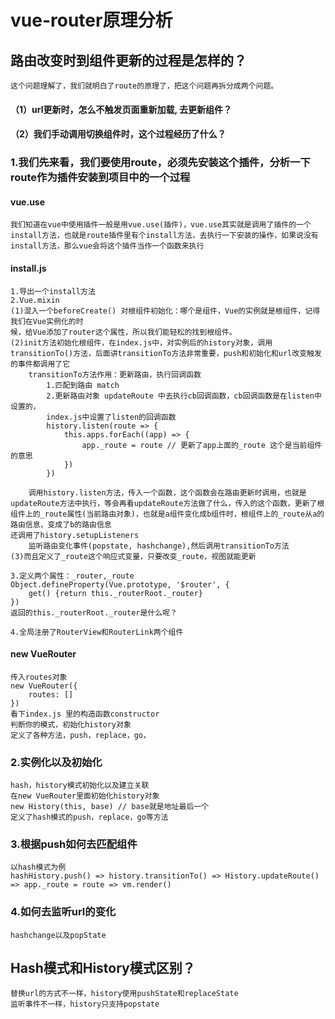 # vue-router原理分析


## 路由改变时到组件更新的过程是怎样的？
    这个问题理解了，我们就明白了route的原理了，把这个问题再拆分成两个问题。
#### （1）url更新时，怎么不触发页面重新加载, 去更新组件？
#### （2）我们手动调用切换组件时，这个过程经历了什么？

### 1.我们先来看，我们要使用route，必须先安装这个插件，分析一下route作为插件安装到项目中的一个过程
#### vue.use
    我们知道在vue中使用插件一般是用vue.use(插件)，vue.use其实就是调用了插件的一个install方法，也就是route插件里有个install方法，去执行一下安装的操作，如果说没有install方法，那么vue会将这个插件当作一个函数来执行

#### install.js
    1.导出一个install方法
    2.Vue.mixin 
    (1)混入一个beforeCreate() 对根组件初始化：哪个是组件，Vue的实例就是根组件，记得我们在Vue实例化的时
    候，给Vue添加了router这个属性，所以我们能轻松的找到根组件。
    (2)init方法初始化根组件，在index.js中，对实例后的history对象，调用transitionTo()方法，后面讲transitionTo方法非常重要，push和初始化和url改变触发的事件都调用了它
        transitionTo方法作用：更新路由，执行回调函数
            1.匹配到路由 match
            2.更新路由对象 updateRoute 中去执行cb回调函数，cb回调函数是在listen中设置的，
            index.js中设置了listen的回调函数
            history.listen(route => {
                this.apps.forEach((app) => {
                    app._route = route // 更新了app上面的_route 这个是当前组件的意思
                })
            })

        调用history.listen方法，传入一个函数，这个函数会在路由更新时调用，也就是updateRoute方法中执行，等会再看updateRoute方法做了什么，传入的这个函数，更新了根组件上的_route属性(当前路由对象)，也就是a组件变化成b组件时，根组件上的_route从a的路由信息，变成了b的路由信息
    还调用了history.setupListeners
        监听路由变化事件(popstate, hashchange),然后调用transitionTo方法
    (3)而且定义了_route这个响应式变量，只要改变_route，视图就能更新

    3.定义两个属性：_router,_route
    Object.defineProperty(Vue.prototype, '$router', {
        get() {return this._routerRoot._router}
    })
    返回的this._routerRoot._router是什么呢？

    4.全局注册了RouterView和RouterLink两个组件

#### new VueRouter
    传入routes对象
    new VueRouter({
        routes: []
    })
    看下index.js 里的构造函数constructor
    判断你的模式，初始化history对象
    定义了各种方法，push，replace，go，
### 2.实例化以及初始化
    hash，history模式初始化以及建立关联
    在new VueRouter里面初始化history对象
    new History(this, base) // base就是地址最后一个
    定义了hash模式的push，replace，go等方法
### 3.根据push如何去匹配组件
    以hash模式为例
    hashHistory.push() => history.transitionTo() => History.updateRoute() => app._route = route => vm.render()

### 4.如何去监听url的变化
    hashchange以及popState

## Hash模式和History模式区别？
    替换url的方式不一样，history使用pushState和replaceState
    监听事件不一样，history只支持popstate